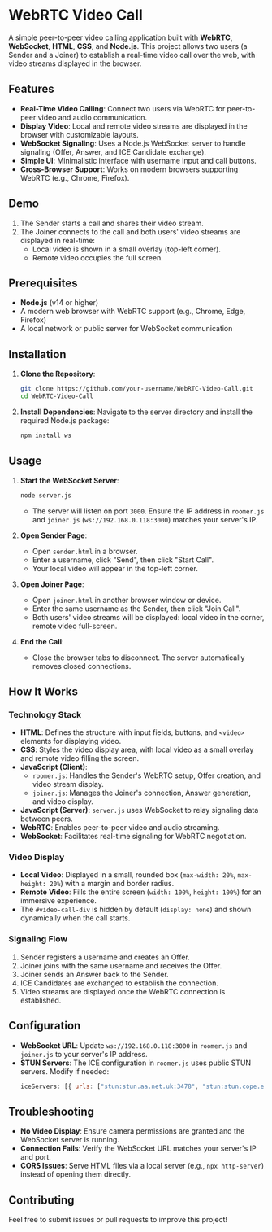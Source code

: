 # WebRTC Video Call

A simple peer-to-peer video calling application built with **WebRTC**, **WebSocket**, **HTML**, **CSS**, and **Node.js**. This project allows two users (a Sender and a Joiner) to establish a real-time video call over the web, with video streams displayed in the browser.

## Features
- **Real-Time Video Calling**: Connect two users via WebRTC for peer-to-peer video and audio communication.
- **Display Video**: Local and remote video streams are displayed in the browser with customizable layouts.
- **WebSocket Signaling**: Uses a Node.js WebSocket server to handle signaling (Offer, Answer, and ICE Candidate exchange).
- **Simple UI**: Minimalistic interface with username input and call buttons.
- **Cross-Browser Support**: Works on modern browsers supporting WebRTC (e.g., Chrome, Firefox).

## Demo
1. The Sender starts a call and shares their video stream.
2. The Joiner connects to the call and both users' video streams are displayed in real-time:
   - Local video is shown in a small overlay (top-left corner).
   - Remote video occupies the full screen.

## Prerequisites
- **Node.js** (v14 or higher)
- A modern web browser with WebRTC support (e.g., Chrome, Edge, Firefox)
- A local network or public server for WebSocket communication

## Installation
1. **Clone the Repository**:
   ```bash
   git clone https://github.com/your-username/WebRTC-Video-Call.git
   cd WebRTC-Video-Call
   ```

2. **Install Dependencies**:
   Navigate to the server directory and install the required Node.js package:
   ```bash
   npm install ws
   ```

## Usage
1. **Start the WebSocket Server**:
   ```bash
   node server.js
   ```
   - The server will listen on port `3000`. Ensure the IP address in `roomer.js` and `joiner.js` (`ws://192.168.0.118:3000`) matches your server's IP.

2. **Open Sender Page**:
   - Open `sender.html` in a browser.
   - Enter a username, click "Send", then click "Start Call".
   - Your local video will appear in the top-left corner.

3. **Open Joiner Page**:
   - Open `joiner.html` in another browser window or device.
   - Enter the same username as the Sender, then click "Join Call".
   - Both users' video streams will be displayed: local video in the corner, remote video full-screen.

4. **End the Call**:
   - Close the browser tabs to disconnect. The server automatically removes closed connections.

## How It Works
### Technology Stack
- **HTML**: Defines the structure with input fields, buttons, and `<video>` elements for displaying video.
- **CSS**: Styles the video display area, with local video as a small overlay and remote video filling the screen.
- **JavaScript (Client)**:
  - `roomer.js`: Handles the Sender's WebRTC setup, Offer creation, and video stream display.
  - `joiner.js`: Manages the Joiner's connection, Answer generation, and video display.
- **JavaScript (Server)**: `server.js` uses WebSocket to relay signaling data between peers.
- **WebRTC**: Enables peer-to-peer video and audio streaming.
- **WebSocket**: Facilitates real-time signaling for WebRTC negotiation.

### Video Display
- **Local Video**: Displayed in a small, rounded box (`max-width: 20%`, `max-height: 20%`) with a margin and border radius.
- **Remote Video**: Fills the entire screen (`width: 100%`, `height: 100%`) for an immersive experience.
- The `#video-call-div` is hidden by default (`display: none`) and shown dynamically when the call starts.

### Signaling Flow
1. Sender registers a username and creates an Offer.
2. Joiner joins with the same username and receives the Offer.
3. Joiner sends an Answer back to the Sender.
4. ICE Candidates are exchanged to establish the connection.
5. Video streams are displayed once the WebRTC connection is established.

## Configuration
- **WebSocket URL**: Update `ws://192.168.0.118:3000` in `roomer.js` and `joiner.js` to your server's IP address.
- **STUN Servers**: The ICE configuration in `roomer.js` uses public STUN servers. Modify if needed:
  ```javascript
  iceServers: [{ urls: ["stun:stun.aa.net.uk:3478", "stun:stun.cope.es:3478", "stun:stun.demos.ru:3478"] }]
  ```

## Troubleshooting
- **No Video Display**: Ensure camera permissions are granted and the WebSocket server is running.
- **Connection Fails**: Verify the WebSocket URL matches your server's IP and port.
- **CORS Issues**: Serve HTML files via a local server (e.g., `npx http-server`) instead of opening them directly.

## Contributing
Feel free to submit issues or pull requests to improve this project!
